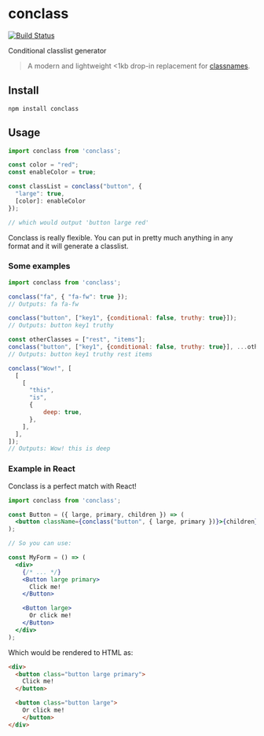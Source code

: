 # conclass

[![Build Status](https://travis-ci.com/pataar/conclass.svg?branch=master)](https://travis-ci.com/pataar/conclass)

Conditional classlist generator
>A modern and lightweight <1kb drop-in replacement for [classnames](https://github.com/JedWatson/classnames).

## Install
```console
npm install conclass
```

## Usage
```javascript
import conclass from 'conclass';

const color = "red";
const enableColor = true;

const classList = conclass("button", {
  "large": true,
  [color]: enableColor
});

// which would output 'button large red'

```

Conclass is really flexible. You can put in pretty much anything in any format and it will generate a classlist.

### Some examples
```javascript
import conclass from 'conclass';

conclass("fa", { "fa-fw": true });
// Outputs: fa fa-fw

conclass("button", ["key1", {conditional: false, truthy: true}]);
// Outputs: button key1 truthy

const otherClasses = ["rest", "items"];
conclass("button", ["key1", {conditional: false, truthy: true}], ...otherClasses);
// Outputs: button key1 truthy rest items

conclass("Wow!", [
  [
    [
      "this",
      "is",
      {
          deep: true,
      },
    ],
  ],
]);
// Outputs: Wow! this is deep
```

### Example in React
Conclass is a perfect match with React!
```jsx
import conclass from 'conclass';

const Button = ({ large, primary, children }) => (
  <button className={conclass("button", { large, primary })}>{children}</button>
);

// So you can use:

const MyForm = () => (
  <div>
    {/* ... */}
    <Button large primary>
      Click me!
    </Button>

    <Button large>
      Or click me!
    </Button>
  </div>
);

```
Which would be rendered to HTML as:
```html
<div>
  <button class="button large primary">
    Click me!
  </button>

  <button class="button large">
    Or click me!
    </button>
</div>
```

